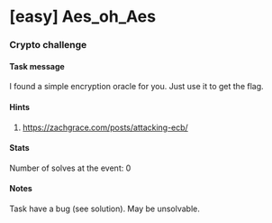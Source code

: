 # [easy] Aes_oh_Aes
### Crypto challenge

#### Task message
I found a simple encryption oracle for you. Just use it to get the flag.

#### Hints
1. https://zachgrace.com/posts/attacking-ecb/

#### Stats
Number of solves at the event: 0

#### Notes
Task have a bug (see solution). May be unsolvable.

